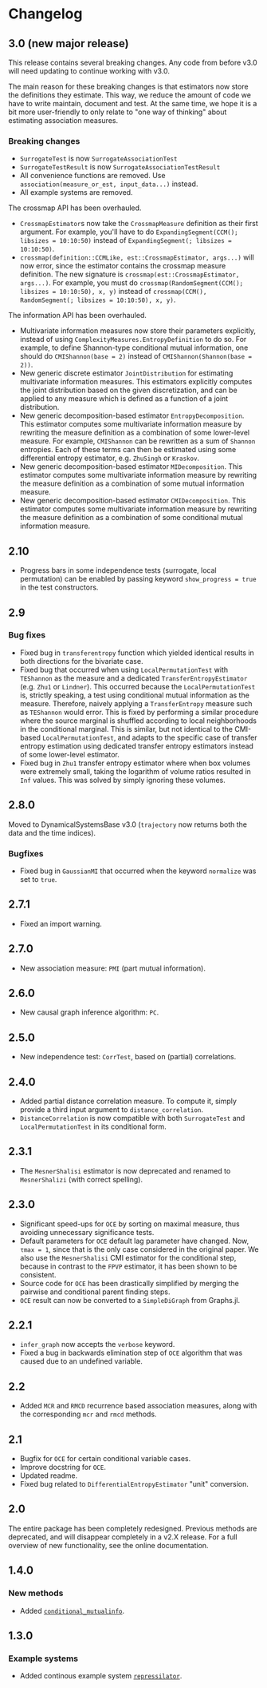# Changelog

## 3.0 (new major release)

This release contains several breaking changes. Any code from before v3.0 will need 
updating to continue working with v3.0.

The main reason for these breaking changes is that estimators now store the 
definitions they estimate. This way, we reduce the amount of code we have to write 
maintain, document and test. At the same time, we hope it is a bit more user-friendly 
to only relate to "one way of thinking" about estimating association measures.

### Breaking changes 

- `SurrogateTest` is now `SurrogateAssociationTest`
- `SurrogateTestResult` is now `SurrogateAssociationTestResult`
- All convenience functions are removed. Use `association(measure_or_est, input_data...)` instead.
- All example systems are removed.

The crossmap API has been overhauled. 

- `CrossmapEstimator`s now take the `CrossmapMeasure` definition as their first argument.
    For example, you'll have to do `ExpandingSegment(CCM(); libsizes = 10:10:50)` instead
    of `ExpandingSegment(; libsizes = 10:10:50)`.
- `crossmap(definition::CCMLike, est::CrossmapEstimator, args...)` will now error, since 
    the estimator contains the crossmap measure definition. The new signature is
    `crossmap(est::CrossmapEstimator, args...)`. For example, you must do 
    `crossmap(RandomSegment(CCM(); libsizes = 10:10:50), x, y)` instead of 
    `crossmap(CCM(), RandomSegment(; libsizes = 10:10:50), x, y)`.

The information API has been overhauled.

- Multivariate information measures now store their parameters explicitly, instead 
    of using `ComplexityMeasures.EntropyDefinition` to do so. For example, to 
    define Shannon-type conditional mutual information, one should do 
    `CMIShannon(base = 2)` instead of `CMIShannon(Shannon(base = 2))`.
- New generic discrete estimator `JointDistribution` for estimating multivariate
    information measures. This estimators explicitly computes the joint distribution
    based on the given discretization, and can be applied to any measure which is 
    defined as a function of a joint distribution.
- New generic decomposition-based estimator `EntropyDecomposition`. This estimator
    computes some multivariate information measure by rewriting the measure definition
    as a combination of some lower-level measure. For example, `CMIShannon` can be 
    rewritten as a sum of `Shannon` entropies. Each of these terms can then 
    be estimated using some differential entropy estimator, e.g. `ZhuSingh` or `Kraskov`.
- New generic decomposition-based estimator `MIDecomposition`. This estimator
    computes some multivariate information measure by rewriting the measure definition
    as a combination of some mutual information measure.
- New generic decomposition-based estimator `CMIDecomposition`. This estimator
    computes some multivariate information measure by rewriting the measure definition
    as a combination of some conditional mutual information measure.


## 2.10

- Progress bars in some independence tests (surrogate, local permutation) can be
  enabled by passing keyword `show_progress = true` in the test constructors.

## 2.9

### Bug fixes

- Fixed bug in `transferentropy` function which yielded identical results in both directions for the bivariate case.
- Fixed bug that occurred when using `LocalPermutationTest` with `TEShannon` as the measure and a dedicated `TransferEntropyEstimator` (e.g. `Zhu1` or `Lindner`). This occurred because the `LocalPermutationTest` is, strictly speaking, a test using conditional mutual information as the measure. Therefore, naively applying a `TransferEntropy` measure such as `TEShannon` would error. This is fixed by performing a similar procedure where the source marginal is shuffled according to local neighborhoods in the conditional marginal. This is similar, but not identical to the CMI-based `LocalPermutationTest`, and adapts to the specific case of transfer entropy estimation using dedicated transfer entropy estimators instead of some lower-level estimator.
- Fixed bug in `Zhu1` transfer entropy estimator where when box volumes were extremely small, taking the logarithm of volume ratios resulted in `Inf` values. This was solved by simply ignoring these volumes.

## 2.8.0

Moved to DynamicalSystemsBase v3.0 (`trajectory` now returns both the data and the time
indices).

### Bugfixes

- Fixed bug in `GaussianMI` that occurred when the keyword `normalize` was set to `true`.

## 2.7.1

- Fixed an import warning.

## 2.7.0

- New association measure: `PMI` (part mutual information).

## 2.6.0

- New causal graph inference algorithm: `PC`.

## 2.5.0

- New independence test: `CorrTest`, based on (partial) correlations.

## 2.4.0

- Added partial distance correlation measure. To compute it, simply provide a
    third input argument to `distance_correlation`.
- `DistanceCorrelation` is now compatible with both `SurrogateTest` and
    `LocalPermutationTest` in its conditional form.

## 2.3.1

- The `MesnerShalisi` estimator is now deprecated and renamed to `MesnerShalizi` (with
    correct spelling).

## 2.3.0

- Significant speed-ups for `OCE` by sorting on maximal measure, thus avoiding
    unnecessary significance tests.
- Default parameters for `OCE` default lag parameter have changed. Now, `τmax = 1`, since
    that is the only case considered in the original paper. We also use the
    `MesnerShalisi` CMI estimator for the conditional step, because in contrast to
    the `FPVP` estimator, it has been shown to be consistent.
- Source code for `OCE` has been drastically simplified by merging the pairwise
    and conditional parent finding steps.
- `OCE` result can now be converted to a `SimpleDiGraph` from Graphs.jl.

## 2.2.1

- `infer_graph` now accepts the `verbose` keyword.
- Fixed a bug in backwards elimination step of `OCE` algorithm that was caused due
    to an undefined variable.

## 2.2

- Added `MCR` and `RMCD` recurrence based association measures, along with
    the corresponding `mcr` and `rmcd` methods.

## 2.1

- Bugfix for `OCE` for certain conditional variable cases.
- Improve docstring for `OCE`.
- Updated readme.
- Fixed bug related to `DifferentialEntropyEstimator` "unit" conversion.

## 2.0

The entire package has been completely redesigned. Previous methods are deprecated,
and will disappear completely in a v2.X release.
For a full overview of new functionality, see the online documentation.

## 1.4.0

### New methods

- Added [`conditional_mutualinfo`](@ref).

## 1.3.0

### Example systems

- Added continous example system [`repressilator`](@ref).
